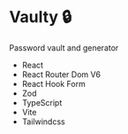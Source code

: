 # Vaulty 🔒

Password vault and generator

- React
- React Router Dom V6
- React Hook Form
- Zod
- TypeScript
- Vite
- Tailwindcss
